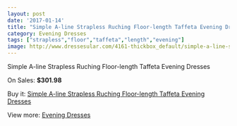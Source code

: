 ```yaml
---
layout: post
date: '2017-01-14'
title: "Simple A-line Strapless Ruching Floor-length Taffeta Evening Dresses"
category: Evening Dresses
tags: ["strapless","floor","taffeta","length","evening"]
image: http://www.dressesular.com/4161-thickbox_default/simple-a-line-strapless-ruching-floor-length-taffeta-evening-dresses.jpg
---
```

Simple A-line Strapless Ruching Floor-length Taffeta Evening Dresses

On Sales: **$301.98**
<a href="https://www.dressesular.com/evening-dresses/1864-simple-a-line-strapless-ruching-floor-length-taffeta-evening-dresses.html"><amp-img layout="responsive" width="600" height="600" src="//www.dressesular.com/4161-thickbox_default/simple-a-line-strapless-ruching-floor-length-taffeta-evening-dresses.jpg" alt="Simple A-line Strapless Ruching Floor-length Taffeta Evening Dresses 0" /></a>

Buy it: [Simple A-line Strapless Ruching Floor-length Taffeta Evening Dresses](https://www.dressesular.com/evening-dresses/1864-simple-a-line-strapless-ruching-floor-length-taffeta-evening-dresses.html "Simple A-line Strapless Ruching Floor-length Taffeta Evening Dresses")

View more: [Evening Dresses](https://www.dressesular.com/8-evening-dresses "Evening Dresses")